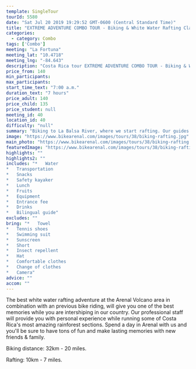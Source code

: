 ```yaml
---
template: SingleTour
tourId: 5580
date: "Sat Jul 20 2019 19:29:52 GMT-0600 (Central Standard Time)"
title: "EXTREME ADVENTURE COMBO TOUR - Biking & White Water Rafting Class III"
categories: 
  - category: Combo
tags: ['Combo']
meeting: "La Fortuna"
meeting_lat: "10.4718"
meeting_lng: "-84.643"
description: "Costa Rica tour EXTREME ADVENTURE COMBO TOUR - Biking & White Water Rafting Class III, id 5580"
price_from: 140
min_participants: 
max_participants: 
start_time_text: "7:00 a.m."
duration_text: "7 hours"
price_adult: 140
price_child: 135
price_student: null
meeting_id: 40
location_id: 40
difficulty: "null"
summary: "Biking to La Balsa River, where we start rafting. Our guides will make your journey widely enjoyable, sharing some history of the area and see all the natural diversity."
image: "https://www.bikearenal.com/images/tours/38/biking-rafting.jpg"
main_photo: "https://www.bikearenal.com/images/tours/38/biking-rafting.jpg"
featuredImage: "https://www.bikearenal.com/images/tours/38/biking-rafting.jpg"
highlights: ""
highlights2: ""
includes: "*   Water
*   Transportation
*   Snacks
*   Safety kayaker
*   Lunch
*   Fruits
*   Equipment
*   Entrance fee
*   Drinks
*   Bilingual guide"
excludes: ""
bring: "*   Towel
*   Tennis shoes
*   Swimming suit
*   Sunscreen
*   Short
*   Insect repellent
*   Hat
*   Comfortable clothes
*   Change of clothes
*   Camera"
advice: ""
accom: ""
---
```

The best white water rafting adventure at the Arenal Volcano area in combination with an previous bike riding, will give you one of the best memories while you are intershiping in our country. Our professional staff will provide you with personal experience while running some of Costa Rica's most amazing rainforest sections. Spend a day in Arenal with us and you'll be sure to have tons of fun and make lasting memories with new friends & family.

Biking distance: 32km - 20 miles.

Rafting: 10km - 7 miles.